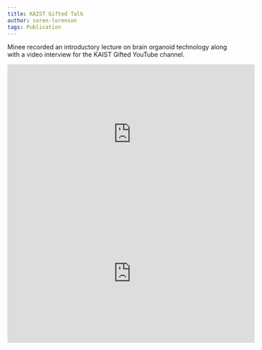 ```yaml
---
title: KAIST Gifted Talk
author: soren-lorenson
tags: Publication
---
```


Minee recorded an introductory lecture on brain organoid technology along with a video interview for the KAIST Gifted YouTube channel.

<iframe width="560" height="315" src="https://www.youtube.com/embed/tGAAIi8KsvI?si=5NzKOmoyICgrKo22" title="YouTube video player" frameborder="0" allow="accelerometer; autoplay; clipboard-write; encrypted-media; gyroscope; picture-in-picture; web-share" referrerpolicy="strict-origin-when-cross-origin" allowfullscreen></iframe>
<br>
<iframe width="560" height="315" src="https://www.youtube.com/embed/MnT0XDFK6Y0?si=X7fe3dXvoK0Daf2o" title="YouTube video player" frameborder="0" allow="accelerometer; autoplay; clipboard-write; encrypted-media; gyroscope; picture-in-picture; web-share" referrerpolicy="strict-origin-when-cross-origin" allowfullscreen></iframe>
